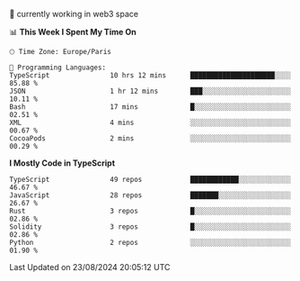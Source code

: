 🔭 currently working in web3 space

<!--START_SECTION:waka-->
📊 **This Week I Spent My Time On** 

```text
🕑︎ Time Zone: Europe/Paris

💬 Programming Languages: 
TypeScript               10 hrs 12 mins      █████████████████████░░░░   85.88 % 
JSON                     1 hr 12 mins        ███░░░░░░░░░░░░░░░░░░░░░░   10.11 % 
Bash                     17 mins             █░░░░░░░░░░░░░░░░░░░░░░░░   02.51 % 
XML                      4 mins              ░░░░░░░░░░░░░░░░░░░░░░░░░   00.67 % 
CocoaPods                2 mins              ░░░░░░░░░░░░░░░░░░░░░░░░░   00.29 % 
```

**I Mostly Code in TypeScript** 

```text
TypeScript               49 repos            ████████████░░░░░░░░░░░░░   46.67 % 
JavaScript               28 repos            ███████░░░░░░░░░░░░░░░░░░   26.67 % 
Rust                     3 repos             █░░░░░░░░░░░░░░░░░░░░░░░░   02.86 % 
Solidity                 3 repos             █░░░░░░░░░░░░░░░░░░░░░░░░   02.86 % 
Python                   2 repos             ░░░░░░░░░░░░░░░░░░░░░░░░░   01.90 % 
```




 Last Updated on 23/08/2024 20:05:12 UTC
<!--END_SECTION:waka-->
